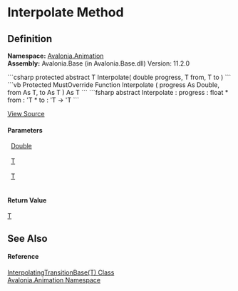# Interpolate Method




## Definition
**Namespace:** <a href="N_Avalonia_Animation">Avalonia.Animation</a>  
**Assembly:** Avalonia.Base (in Avalonia.Base.dll) Version: 11.2.0

<Tabs groupId="api-code-preview">
<TabItem value="csharp" label="C#">
```csharp
protected abstract T Interpolate(
	double progress,
	T from,
	T to
)
```
</TabItem>
<TabItem value="vb" label="VB">
```vb
Protected MustOverride Function Interpolate ( 
	progress As Double,
	from As T,
	to As T
) As T
```
</TabItem>
<TabItem value="fsharp" label="F#">
```fsharp
abstract Interpolate : 
        progress : float * 
        from : 'T * 
        to : 'T -> 'T 
```
</TabItem>
</Tabs>



<a href="https://github.com/AvaloniaUI/Avalonia/tree/master/src/Avalonia.Base/Animation/InterpolatingTransitionBase.cs" title="View the source code">View Source</a>



#### Parameters
<dl><dt>  <a href="https://learn.microsoft.com/dotnet/api/system.double" target="_blank" rel="noopener noreferrer">Double</a></dt><dd> </dd><dt>  <a href="T_Avalonia_Animation_InterpolatingTransitionBase_1">T</a></dt><dd> </dd><dt>  <a href="T_Avalonia_Animation_InterpolatingTransitionBase_1">T</a></dt><dd> </dd></dl>

#### Return Value
<a href="T_Avalonia_Animation_InterpolatingTransitionBase_1">T</a>

## See Also


#### Reference
<a href="T_Avalonia_Animation_InterpolatingTransitionBase_1">InterpolatingTransitionBase(T) Class</a>  
<a href="N_Avalonia_Animation">Avalonia.Animation Namespace</a>  

